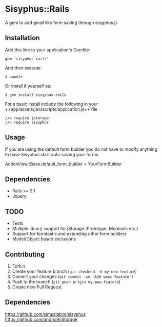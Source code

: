 # Sisyphus::Rails

A gem to add gmail like form saving through sisyphus.js

## Installation

Add this line to your application's Gemfile:

    gem 'sisyphus-rails'

And then execute:

    $ bundle

Or install it yourself as:

    $ gem install sisyphus-rails

For a basic install include the following in your ++app/assets/javascripts/application.js++ file

    //= require jstorage
    //= require sisyphus

## Usage

If you are using the default form builder you do not have to modify anything to have Sisyphus start auto-saving your forms. 

ActionView::Base.default_form_builder = YourFormBuilder

## Dependencies

- Rails >= 3.1
- Jquery

## TODO

- Tests
- Multiple library support for jStorage (Prototype, Mootools etc.)
- Support for formtastic and extending other form builders
- Model/Object based exclusions

## Contributing

1. Fork it
2. Create your feature branch (`git checkout -b my-new-feature`)
3. Commit your changes (`git commit -am 'Add some feature'`)
4. Push to the branch (`git push origin my-new-feature`)
5. Create new Pull Request

## Dependencies

https://github.com/simsalabim/sisyphus
https://github.com/andris9/jStorage